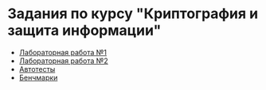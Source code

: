 # Задания по курсу  "Криптография и защита информации"

- [Лабораторная работа №1](https://github.com/dep-810b-studs/cryptography/blob/master/Cryptography.Arithmetic/WorkingWithBits)
- [Лабораторная работа №2](https://github.com/dep-810b-studs/cryptography/tree/master/Cryptography.Arithmetic/ResidueNumberSystem)
- [Автотесты](https://github.com/dep-810b-studs/cryptography/tree/master/Cryptography.Autotests)
- [Бенчмарки](https://github.com/dep-810b-studs/cryptography/tree/master/Cryptography.Benchmarks)
